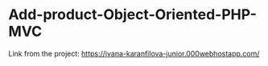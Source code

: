 # Add-product-Object-Oriented-PHP-MVC

Link from the project: 
https://ivana-karanfilova-junior.000webhostapp.com/ 
